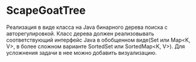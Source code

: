 # ScapeGoatTree

Реализация в виде класса на Java бинарного дерева поиска с авторегулировкой. Класс дерева должен реализовывать соответствующий 
интерфейс Java в обобщенном виде(Set<T> или Map<K, V>, в более сложном варианте SortedSet<T> или SortedMap<K, V>).
Для усложнения задачи в нее можно добавить визуализацию.
